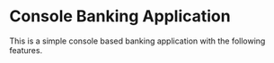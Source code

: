 # Console Banking Application

This is a simple console based banking application with the following features.

